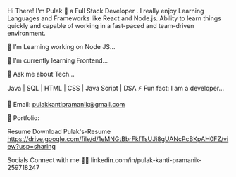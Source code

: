 
Hi There! I'm Pulak 👋
a Full Stack  Developer . I really enjoy Learning Languages and Frameworks like React  and Node.js. Ability to learn things quickly and capable of working in a fast-paced and team-driven environment.

🔭 I’m Learning  working on Node JS...

🌱 I’m currently learning Frontend...

💬 Ask me about Tech...

Java | SQL | HTML | CSS | Java Script | DSA
⚡ Fun fact: I am a developer...

📧 Email: pulakkantipramanik@gmail.com

💼 Portfolio: 

Resume Download Pulak's-Resume
https://drive.google.com/file/d/1eMNGtBbrFkfTsUJi8gUANcPcBKpAH0FZ/view?usp=sharing

Socials Connect with me 🙋🏻
linkedin.com/in/pulak-kanti-pramanik-259718247




